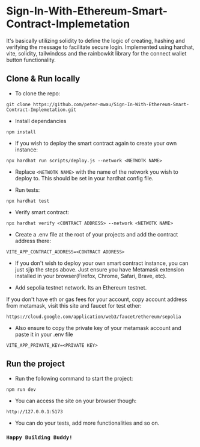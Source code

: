 # Sign-In-With-Ethereum-Smart-Contract-Implemetation

It's basically utilizing solidity to define the logic of creating, hashing and verifying the message to facilitate secure login. Implemented using hardhat, vite, solidity, tailwindcss and the rainbowkit library for the connect wallet button functionality.

## Clone & Run locally

- To clone the repo:

```
git clone https://github.com/peter-mwau/Sign-In-With-Ethereum-Smart-Contract-Implemetation.git
```

- Install dependancies

```
npm install
```

- If you wish to deploy the smart contract again to create your own instance:

```
npx hardhat run scripts/deploy.js --network <NETWOTK NAME>
```

- Replace `<NETWOTK NAME>` with the name of the network you wish to deploy to. This should be set in your hardhat config file.

- Run tests:

```
npx hardhat test
```

- Verify smart contract:

```
npx hardhat verify <CONTRACT ADDRESS> --network <NETWOTK NAME>
```

- Create a .env file at the root of your projects and add the contract address there:

```
VITE_APP_CONTRACT_ADDRESS=<CONTRACT ADDRESS>
```

- If you don't wish to deploy your own smart contract instance, you can just sjip the steps above. Just ensure you have Metamask extension installed in your browser(Firefox, Chrome, Safari, Brave, etc).

- Add sepolia testnet network. Its an Ethereum testnet.

If you don't have eth or gas fees for your account, copy account address from metamask, visit this site and faucet for test ether:

```
https://cloud.google.com/application/web3/faucet/ethereum/sepolia
```

- Also ensure to copy the private key of your metamask account and paste it in your .env file

```
VITE_APP_PRIVATE_KEY=<PRIVATE KEY>
```

## Run the project

- Run the following command to start the project:

```
npm run dev
```

- You can access the site on your browser though:

```
http://127.0.0.1:5173
```

- You can do your tests, add more functionalities and so on.

### **`Happy Building Buddy!`**
